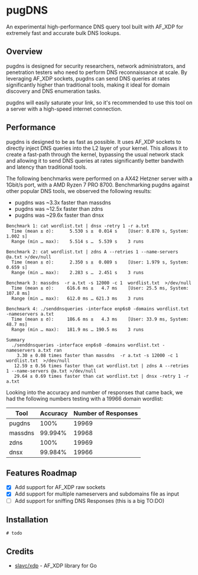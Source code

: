 # pugDNS
An experimental high-performance DNS query tool built with AF_XDP for extremely fast and accurate bulk DNS lookups.

## Overview

pugdns is designed for security researchers, network administrators, and penetration testers who need to perform DNS reconnaissance at scale. By leveraging AF_XDP sockets, pugdns can send DNS queries at rates significantly higher than traditional tools, making it ideal for domain discovery and DNS enumeration tasks.

pugdns will easily saturate your link, so it's recommended to use this tool on a server with a high-speed internet connection.

## Performance

pugdns is designed to be as fast as possible. It uses AF_XDP sockets to directly inject DNS queries into the L2 layer of your kernel. This allows it to create a fast-path through the kernel, bypassing the usual network stack and allowing it to send DNS queries at rates significantly better bandwith and latency than traditional tools.

The following benchmarks were performed on a AX42 Hetzner server with a 1Gbit/s port, with a AMD Ryzen 7 PRO 8700. Benchmarking pugdns against other popular DNS tools, we observed the following results:
- pugdns was ~3.3x faster than massdns
- pugdns was ~12.5x faster than zdns
- pugdns was ~29.6x faster than dnsx

```
Benchmark 1: cat wordlist.txt | dnsx -retry 1 -r a.txt
  Time (mean ± σ):      5.530 s ±  0.014 s    [User: 0.870 s, System: 1.002 s]
  Range (min … max):    5.514 s …  5.539 s    3 runs
 
Benchmark 2: cat wordlist.txt | zdns A --retries 1 --name-servers @a.txt >/dev/null
  Time (mean ± σ):      2.350 s ±  0.089 s    [User: 1.979 s, System: 0.659 s]
  Range (min … max):    2.283 s …  2.451 s    3 runs
 
Benchmark 3: massdns  -r a.txt -s 12000 -c 1  wordlist.txt  >/dev/null
  Time (mean ± σ):     616.6 ms ±   4.7 ms    [User: 25.5 ms, System: 107.8 ms]
  Range (min … max):   612.0 ms … 621.3 ms    3 runs
 
Benchmark 4: ./senddnsqueries -interface enp6s0 -domains wordlist.txt -nameservers a.txt
  Time (mean ± σ):     186.6 ms ±   4.3 ms    [User: 33.9 ms, System: 48.7 ms]
  Range (min … max):   181.9 ms … 190.5 ms    3 runs
 
Summary
  ./senddnsqueries -interface enp6s0 -domains wordlist.txt -nameservers a.txt ran
    3.30 ± 0.08 times faster than massdns  -r a.txt -s 12000 -c 1  wordlist.txt  >/dev/null
   12.59 ± 0.56 times faster than cat wordlist.txt | zdns A --retries 1 --name-servers @a.txt >/dev/null
   29.64 ± 0.69 times faster than cat wordlist.txt | dnsx -retry 1 -r a.txt
```

Looking into the accuracy and number of responses that came back, we had the following numbers testing with a 19966 domain wordlist:

| Tool | Accuracy | Number of Responses |
|------|----------|---------------------|
| pugdns | 100% | 19969 |
| massdns | 99.994% | 19968 |
| zdns | 100% | 19969 |
| dnsx | 99.984% | 19966 |


## Features Roadmap
- [x] Add support for AF_XDP raw sockets
- [x] Add support for multiple nameservers and subdomains file as input
- [ ] Add support for sniffing DNS Responses (this is a big TO:DO)

## Installation

```
# todo
``` 

## Credits
- [slavc/xdp](https://github.com/slavc/xdp) - AF_XDP library for Go
